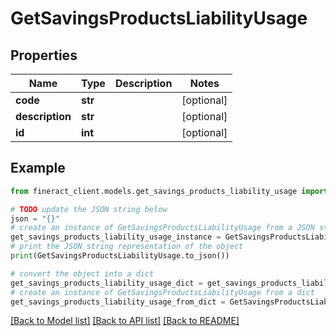 # GetSavingsProductsLiabilityUsage


## Properties

Name | Type | Description | Notes
------------ | ------------- | ------------- | -------------
**code** | **str** |  | [optional] 
**description** | **str** |  | [optional] 
**id** | **int** |  | [optional] 

## Example

```python
from fineract_client.models.get_savings_products_liability_usage import GetSavingsProductsLiabilityUsage

# TODO update the JSON string below
json = "{}"
# create an instance of GetSavingsProductsLiabilityUsage from a JSON string
get_savings_products_liability_usage_instance = GetSavingsProductsLiabilityUsage.from_json(json)
# print the JSON string representation of the object
print(GetSavingsProductsLiabilityUsage.to_json())

# convert the object into a dict
get_savings_products_liability_usage_dict = get_savings_products_liability_usage_instance.to_dict()
# create an instance of GetSavingsProductsLiabilityUsage from a dict
get_savings_products_liability_usage_from_dict = GetSavingsProductsLiabilityUsage.from_dict(get_savings_products_liability_usage_dict)
```
[[Back to Model list]](../README.md#documentation-for-models) [[Back to API list]](../README.md#documentation-for-api-endpoints) [[Back to README]](../README.md)


